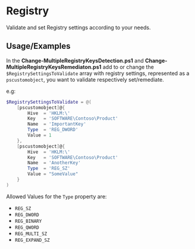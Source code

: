 # Registry

Validate and set Registry settings according to your needs.

## Usage/Examples

In the **Change-MultipleRegistryKeysDetection.ps1** and **Change-MultipleRegistryKeysRemediaton.ps1** add to or change the ```$RegistrySettingsToValidate``` array with registry settings, represented as a ```pscustomobject```, you want to validate respectively set/remediate.

e.g:

```powershell
$RegistrySettingsToValidate = @(
    [pscustomobject]@{
        Hive  = 'HKLM:\'
        Key   = 'SOFTWARE\Contoso\Product'
        Name  = 'ImportantKey'
        Type  = 'REG_DWORD'
        Value = 1
    },
    [pscustomobject]@{
        Hive  = 'HKLM:\'
        Key   = 'SOFTWARE\Contoso\Product'
        Name  = 'AnotherKey'
        Type  = 'REG_SZ'
        Value = "SomeValue"
    }
)
```

Allowed Values for the ```Type``` property are:

- ```REG_SZ```
- ```REG_DWORD```
- ```REG_BINARY```
- ```REG_QWORD```
- ```REG_MULTI_SZ```
- ```REG_EXPAND_SZ```
